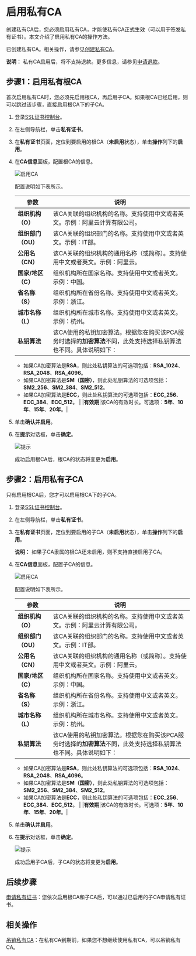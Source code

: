 # 启用私有CA

创建私有CA后，您必须启用私有CA，才能使私有CA正式生效（可以用于签发私有证书）。本文介绍了启用私有CA的操作方法。

已创建私有CA。相关操作，请参见[创建私有CA](/cn.zh-CN/私有证书/私有CA管理/创建私有CA.md)。

**说明：** 私有CA启用后，将不支持退款。更多信息，请参见[申请退款](/cn.zh-CN/私有证书/私有CA管理/申请退款.md)。

## 步骤1：启用私有根CA

首次启用私有CA时，您必须先启用根CA，再启用子CA。如果根CA已经启用，则可以跳过该步骤，直接启用根CA下的子CA。

1.  登录[SSL证书控制台](https://yundunnext.console.aliyun.com/?p=cas)。

2.  在左侧导航栏，单击**私有证书**。

3.  在**私有证书**页面，定位到要启用的根CA（**未启用**状态），单击**操作**列下的**启用**。

4.  在**CA信息**面板，配置根CA的信息。

    ![启用CA](https://static-aliyun-doc.oss-accelerate.aliyuncs.com/assets/img/zh-CN/3896416161/p253399.png)

    配置说明如下表所示。

    |参数|说明|
    |--|--|
    |**组织机构（O）**|该CA关联的组织机构的名称。支持使用中文或者英文。示例：阿里云计算有限公司。 |
    |**组织部门（OU）**|该CA关联的组织部门的名称。支持使用中文或者英文。示例：IT部。 |
    |**公用名（CN）**|该CA关联的组织机构的通用名称（或简称）。支持使用中文或者英文。示例：阿里云。 |
    |**国家/地区（C）**|组织机构所在国家名称。支持使用中文或者英文。示例：中国。 |
    |**省名称（S）**|组织机构所在省份名称。支持使用中文或者英文。示例：浙江。 |
    |**城市名称（L）**|组织机构所在城市名称。支持使用中文或者英文。示例：杭州。 |
    |**私钥算法**|该CA使用的私钥加密算法。根据您在购买该PCA服务时选择的**加密算法**不同，此处支持选择私钥算法也不同。具体说明如下：

    -   如果CA加密算法是**RSA**，则此处私钥算法的可选项包括：**RSA\_1024**、**RSA\_2048**、**RSA\_4096**。
    -   如果CA加密算法是**SM（国密）**，则此处私钥算法的可选项包括：**SM2\_256**、**SM2\_384**、**SM2\_512**。
    -   如果CA加密算法是**ECC**，则此处私钥算法的可选项包括：**ECC\_256**、**ECC\_384**、**ECC\_512**。 |
    |**有效期**|该CA的有效时长。可选项：**5年**、**10年**、**15年**、**20年**。|

5.  单击**确认并启用**。

6.  在**提示**对话框，单击**确定**。

    ![提示](https://static-aliyun-doc.oss-accelerate.aliyuncs.com/assets/img/zh-CN/3443098161/p266061.png)

    成功启用根CA后，根CA的状态将变更为**启用**。


## 步骤2：启用私有子CA

只有启用根CA后，您才可以启用根CA下的子CA。

1.  登录[SSL证书控制台](https://yundunnext.console.aliyun.com/?p=cas)。

2.  在左侧导航栏，单击**私有证书**。

3.  在**私有证书**页面，定位到要启用的子CA（**未启用**状态），单击**操作**列下的**启用**。

    **说明：** 如果子CA隶属的根CA还未启用，则不支持直接启用子CA。

4.  在**CA信息**面板，配置子CA的信息。

    ![启用CA](https://static-aliyun-doc.oss-accelerate.aliyuncs.com/assets/img/zh-CN/3896416161/p253399.png)

    配置说明如下表所示。

    |参数|说明|
    |--|--|
    |**组织机构（O）**|该CA关联的组织机构的名称。支持使用中文或者英文。示例：阿里云计算有限公司。 |
    |**组织部门（OU）**|该CA关联的组织部门的名称。支持使用中文或者英文。示例：IT部。 |
    |**公用名（CN）**|该CA关联的组织机构的通用名称（或简称）。支持使用中文或者英文。示例：阿里云。 |
    |**国家/地区（C）**|组织机构所在国家名称。支持使用中文或者英文。示例：中国。 |
    |**省名称（S）**|组织机构所在省份名称。支持使用中文或者英文。示例：浙江。 |
    |**城市名称（L）**|组织机构所在城市名称。支持使用中文或者英文。示例：杭州。 |
    |**私钥算法**|该CA使用的私钥加密算法。根据您在购买该PCA服务时选择的**加密算法**不同，此处支持选择私钥算法也不同。具体说明如下：

    -   如果CA加密算法是**RSA**，则此处私钥算法的可选项包括：**RSA\_1024**、**RSA\_2048**、**RSA\_4096**。
    -   如果CA加密算法是**SM（国密）**，则此处私钥算法的可选项包括：**SM2\_256**、**SM2\_384**、**SM2\_512**。
    -   如果CA加密算法是**ECC**，则此处私钥算法的可选项包括：**ECC\_256**、**ECC\_384**、**ECC\_512**。 |
    |**有效期**|该CA的有效时长。可选项：**5年**、**10年**、**15年**、**20年**。|

5.  单击**确认并启用**。

6.  在**提示**对话框，单击**确定**。

    ![提示](https://static-aliyun-doc.oss-accelerate.aliyuncs.com/assets/img/zh-CN/3443098161/p266061.png)

    成功启用子CA后，子CA的状态将变更为**启用**。


## 后续步骤

[申请私有证书](/cn.zh-CN/私有证书/私有证书管理/申请私有证书.md)：您依次启用根CA和子CA后，可以通过已启用的子CA申请私有证书。

## 相关操作

[吊销私有CA](/cn.zh-CN/私有证书/私有CA管理/吊销私有CA.md)：在私有CA到期前，如果您不想继续使用私有CA，可以吊销私有CA。

